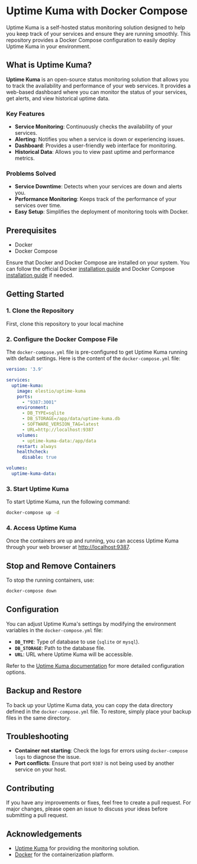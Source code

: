 # Uptime Kuma with Docker Compose

Uptime Kuma is a self-hosted status monitoring solution designed to help you keep track of your services and ensure they are running smoothly. This repository provides a Docker Compose configuration to easily deploy Uptime Kuma in your environment.

## What is Uptime Kuma?

**Uptime Kuma** is an open-source status monitoring solution that allows you to track the availability and performance of your web services. It provides a web-based dashboard where you can monitor the status of your services, get alerts, and view historical uptime data.

### Key Features

- **Service Monitoring**: Continuously checks the availability of your services.
- **Alerting**: Notifies you when a service is down or experiencing issues.
- **Dashboard**: Provides a user-friendly web interface for monitoring.
- **Historical Data**: Allows you to view past uptime and performance metrics.

### Problems Solved

- **Service Downtime**: Detects when your services are down and alerts you.
- **Performance Monitoring**: Keeps track of the performance of your services over time.
- **Easy Setup**: Simplifies the deployment of monitoring tools with Docker.

## Prerequisites

- Docker
- Docker Compose

Ensure that Docker and Docker Compose are installed on your system. You can follow the official Docker [installation guide](https://docs.docker.com/get-docker/) and Docker Compose [installation guide](https://docs.docker.com/compose/install/) if needed.

## Getting Started

### 1. Clone the Repository

First, clone this repository to your local machine

### 2. Configure the Docker Compose File

The `docker-compose.yml` file is pre-configured to get Uptime Kuma running with default settings. Here is the content of the `docker-compose.yml` file:

```yaml
version: '3.9'

services:
  uptime-kuma:
    image: elestio/uptime-kuma
    ports:
      - "9387:3001"
    environment:
      - DB_TYPE=sqlite
      - DB_STORAGE=/app/data/uptime-kuma.db
      - SOFTWARE_VERSION_TAG=latest
      - URL=http://localhost:9387
    volumes:
      - uptime-kuma-data:/app/data
    restart: always
    healthcheck:
      disable: true

volumes:
  uptime-kuma-data:

```

### 3. Start Uptime Kuma

To start Uptime Kuma, run the following command:

```bash
docker-compose up -d
```

### 4. Access Uptime Kuma

Once the containers are up and running, you can access Uptime Kuma through your web browser at [http://localhost:9387](http://localhost:9387).

## Stop and Remove Containers

To stop the running containers, use:

```bash
docker-compose down
```

## Configuration

You can adjust Uptime Kuma's settings by modifying the environment variables in the `docker-compose.yml` file:

- **`DB_TYPE`**: Type of database to use (`sqlite` or `mysql`).
- **`DB_STORAGE`**: Path to the database file.
- **`URL`**: URL where Uptime Kuma will be accessible.

Refer to the [Uptime Kuma documentation](https://github.com/louislam/uptime-kuma) for more detailed configuration options.

## Backup and Restore

To back up your Uptime Kuma data, you can copy the data directory defined in the `docker-compose.yml` file. To restore, simply place your backup files in the same directory.

## Troubleshooting

- **Container not starting**: Check the logs for errors using `docker-compose logs` to diagnose the issue.
- **Port conflicts**: Ensure that port `9387` is not being used by another service on your host.

## Contributing

If you have any improvements or fixes, feel free to create a pull request. For major changes, please open an issue to discuss your ideas before submitting a pull request.


## Acknowledgements

- [Uptime Kuma](https://github.com/louislam/uptime-kuma) for providing the monitoring solution.
- [Docker](https://www.docker.com) for the containerization platform.
